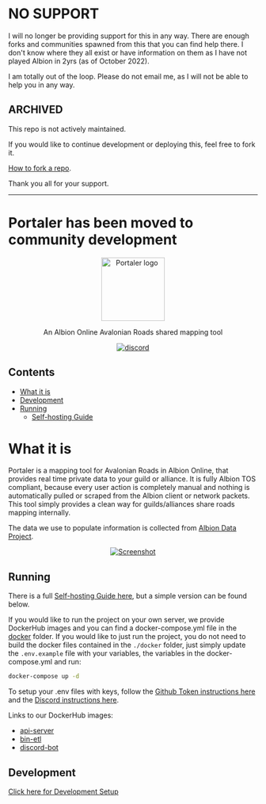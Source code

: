 # NO SUPPORT

I will no longer be providing support for this in any way. There are enough forks and communities spawned from this that you can find help there. I don't know where they all exist or have information on them as I have not played Albion in 2yrs (as of October 2022).

I am totally out of the loop. Please do not email me, as I will not be able to help you in any way.

## ARCHIVED

This repo is not actively maintained.

If you would like to continue development or deploying this, feel free to fork it.

[How to fork a repo](https://www.demiplane.com/).

Thank you all for your support.

----

# Portaler has been moved to community development

<p align="center">
  <img alt="Portaler logo" width="128px" height="128px" src="https://portaler.zone/logo.png" />
</p>

<p align="center">
  An Albion Online Avalonian Roads shared mapping tool
</p>

<p align="center">
  <a href="https://discord.gg/3GwNSgvR5g">
    <img alt="discord" src="https://portaler.zone/discord.png" />
  </a>
</p>

## Contents

- [What it is](#what-it-is)
- [Development](./docs/devsetup.md)
- [Running](#running)
  - [Self-hosting Guide](./docs/selfhosting.md)

# What it is

Portaler is a mapping tool for Avalonian Roads in Albion Online, that provides real time private data to your guild or alliance. It is fully Albion TOS compliant, because every user action is completely manual and nothing is automatically pulled or scraped from the Albion client or network packets. This tool simply provides a clean way for guilds/alliances share roads mapping internally.

The data we use to populate information is collected from [Albion Data Project](https://www.albion-online-data.com/).

<p align="center">
<a href="https://i.imgur.com/1J2Cxjh.png" target="_blank" rel="noopener nofollow noreferrer">
  <img src="https://i.imgur.com/8YGEFEy.png" alt="Screenshot" />
</a>
</p>

## Running

There is a full [Self-hosting Guide here](./docs/selfhosting.md), but a simple version can be found below.

If you would like to run the project on your own server, we provide DockerHub images and you can find a docker-compose.yml file in the [docker](/docker) folder. If you would like to just run the project, you do not need to build the docker files contained in the `./docker` folder, just simply update the `.env.example` file with your variables, the variables in the docker-compose.yml and run:

```sh
docker-compose up -d
```

To setup your .env files with keys, follow the [Github Token instructions here](./docs/devsetup#getting-a-github-access-token) and the [Discord instructions here](./docs/discord.md).

Links to our DockerHub images:

- [api-server](https://hub.docker.com/repository/docker/mawburn/portaler)
- [bin-etl](https://hub.docker.com/repository/docker/mawburn/portaler-etl)
- [discord-bot](https://hub.docker.com/repository/docker/mawburn/portaler-bot)

## Development

[Click here for Development Setup](./docs/devsetup.md)
